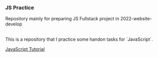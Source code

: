 <h3>JS Practice</h3>
<p>Repository mainly for preparing JS Fullstack project in 2022-website-develop</p>
<br>
This is a repository that I practice some handon tasks for `JavaScript`.
<br>

[JavaScript Tutorial](https://javascript.info/)